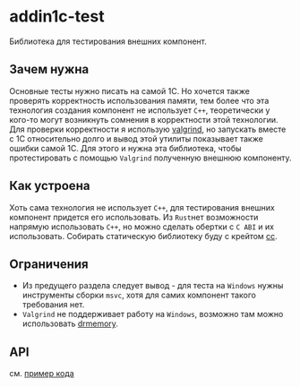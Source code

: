 # addin1c-test

Библиотека для тестирования внешних компонент.

## Зачем нужна
Основные тесты нужно писать на самой 1С. Но хочется также проверять корректность использования памяти, тем более что эта технология создания компонент не использует `C++`, теоретически у кого-то могут возникнуть сомнения в корректности этой технологии. Для проверки корректности я использую [valgrind](https://valgrind.org/), но запускать вместе с 1С относительно долго и вывод этой утилиты показывает также ошибки самой 1С. Для этого и нужна эта библиотека, чтобы протестировать с помощью `Valgrind` полученную внешнюю компоненту.

## Как устроена
Хоть сама технология не использует `C++`, для тестирования внешних компонент придется его использовать. Из `Rust`нет возможности напрямую использовать `C++`, но можно сделать обертки с `C ABI` и их использовать. Собирать статическую библиотеку буду с крейтом [cc](https://crates.io/crates/cc). 

## Ограничения
- Из предущего раздела следует вывод - для теста на `Windows` нужны инструменты сборки `msvc`, хотя для самих компонент такого требования нет.
- `Valgrind` не поддерживает работу на `Windows`, возможно там можно использовать [drmemory](https://drmemory.org/).

## API
см. [пример кода](../example-test/)
